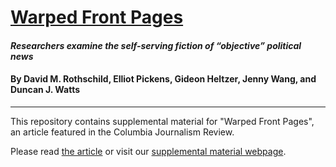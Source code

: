 # [Warped Front Pages](https://www.cjr.org/analysis/election-politics-front-pages.php)
#### *Researchers examine the self-serving fiction of “objective” political news*

#### By David M. Rothschild, Elliot Pickens, Gideon Heltzer, Jenny Wang, and Duncan J. Watts
----

This repository contains supplemental material for "Warped Front Pages", an article featured in the Columbia Journalism Review. 

Please read [the article](https://www.cjr.org/analysis/election-politics-front-pages.php) or visit our [supplemental material webpage](https://jennyw23.github.io/2022AgendaSetting).